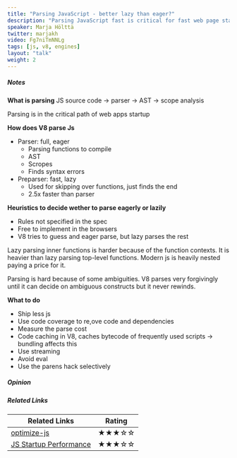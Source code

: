 ```yaml
---
title: "Parsing JavaScript - better lazy than eager?"
description: "Parsing JavaScript fast is critical for fast web page startup. We’ll look at challenges posed by complex frameworks and new language features and how V8, the JavaScript engine behind Google Chrome, solves them. You’ll learn how to write and bundle your code in a way that is fast to parse. Some topics I’ll cover in the talk: How does V8 parse JavaScript and how does it decide what parts to parse / compile upfront? Recent and upcoming improvements in the area of parsing JavaScript better. What should developers do to make parsing be less of a bottleneck? Why is benchmarking parsing hard?"
speaker: Marja Hölttä
twitter: marjakh
video: Fg7niTmNNLg
tags: [js, v8, engines]
layout: "talk"
weight: 2
---
```


<article id="1">

##### Notes

**What is parsing**
JS source code -> parser -> AST  -> scope analysis

Parsing is in the critical path of web apps startup

**How does V8 parse Js**
- Parser: full, eager
	- Parsing functions to compile
	- AST
	- Scropes
	- Finds syntax errors
- Preparser: fast, lazy
	- Used for skipping over functions, just finds the end
	- 2.5x faster than parser

**Heuristics to decide wether to parse eagerly or lazily**
- Rules not specified in the spec
- Free to implement in the browsers
- V8 tries to guess and eager parse, but lazy parses the rest

Lazy parsing inner functions is harder because of the function contexts. It is heavier than lazy parsing top-level functions. Modern js is heavily nested paying a price for it.

Parsing is hard because of some ambiguities. V8 parses very forgivingly until it can decide on ambiguous constructs but it never rewinds.

**What to do**
- Ship less js
- Use code coverage to re,ove code and dependencies
- Measure the parse cost 
- Code caching in V8, caches bytecode of frequently used scripts -> bundling affects this
- Use streaming
- Avoid eval
- Use the parens hack selectively

</article>

<article id="2">

##### Opinion

</article>

<article id="3">

##### Related Links

Related Links | Rating
--- | ---
[optimize-js](https://nolanlawson.github.io/optimize-js/) | ★★★☆☆
[JS Startup Performance](https://medium.com/reloading/javascript-start-up-performance-69200f43b201) | ★★★☆☆

</article>